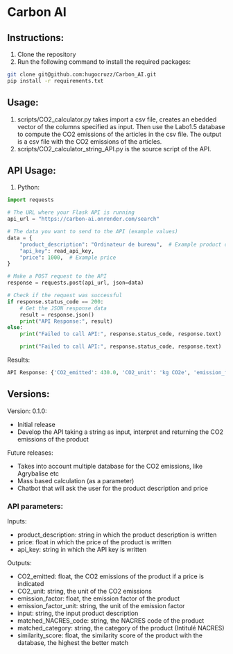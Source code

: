 # Carbon AI

## Instructions:
1. Clone the repository
2. Run the following command to install the required packages:
```bash
git clone git@github.com:hugocruzz/Carbon_AI.git
pip install -r requirements.txt
```

## Usage:
1. scripts/CO2_calculator.py takes import a csv file, creates an ebedded vector of the columns specified as input. Then use the Labo1.5 database to compute the CO2 emissions of the articles in the csv file. The output is a csv file with the CO2 emissions of the articles.
2. scripts/CO2_calculator_string_API.py is the source script of the API. 

## API Usage:
1. Python:
```python
import requests

# The URL where your Flask API is running
api_url = "https://carbon-ai.onrender.com/search"

# The data you want to send to the API (example values)
data = {
    "product_description": "Ordinateur de bureau",  # Example product description
    "api_key": read_api_key,
    "price": 1000,  # Example price
}

# Make a POST request to the API
response = requests.post(api_url, json=data)

# Check if the request was successful
if response.status_code == 200:
    # Get the JSON response data
    result = response.json()
    print("API Response:", result)
else:
    print("Failed to call API:", response.status_code, response.text)

    print("Failed to call API:", response.status_code, response.text)
```
Results:
```python
API Response: {'CO2_emitted': 430.0, 'CO2_unit': 'kg CO2e', 'emission_factor': 0.43, 'emission_factor_unit': 'kg CO2e per euro spent', 'input': 'Ordinateur de bureau', 'matched_NACRES_code': 'IA01', 'matched_category': 'MICRO-ORDINATEURS ET STATIONS DE TRAVAIL FIXES', 'similarity_score': 0.85}
```

## Versions:
Version: 0.1.0:
- Initial release
- Develop the API taking a string as input, interpret and returning the CO2 emissions of the product

Future releases:
- Takes into account multiple database for the CO2 emissions, like Agrybalise etc
- Mass based calculation (as a parameter)
- Chatbot that will ask the user for the product description and price

### API parameters:
Inputs:
- product_description: string in which the product description is written
- price: float in which the price of the product is written
- api_key: string in which the API key is written

Outputs:
- CO2_emitted: float, the CO2 emissions of the product if a price is indicated
- CO2_unit: string, the unit of the CO2 emissions
- emission_factor: float, the emission factor of the product
- emission_factor_unit: string, the unit of the emission factor
- input: string, the input product description
- matched_NACRES_code: string, the NACRES code of the product
- matched_category: string, the category of the product (Intitulé NACRES)
- similarity_score: float, the similarity score of the product with the database, the highest the better match
```
